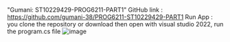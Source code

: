 "Gumani: ST10229429-PROG6211-PART1" 
GitHub link : https://github.com/gumani-38/PROG6211-ST10229429-PART1
Run App : you clone the repository or download then open with visual studio 2022, run the program.cs file
![image](https://user-images.githubusercontent.com/68955195/234526741-409d82bb-ece7-47cf-ab22-10f63ab64b51.png)

